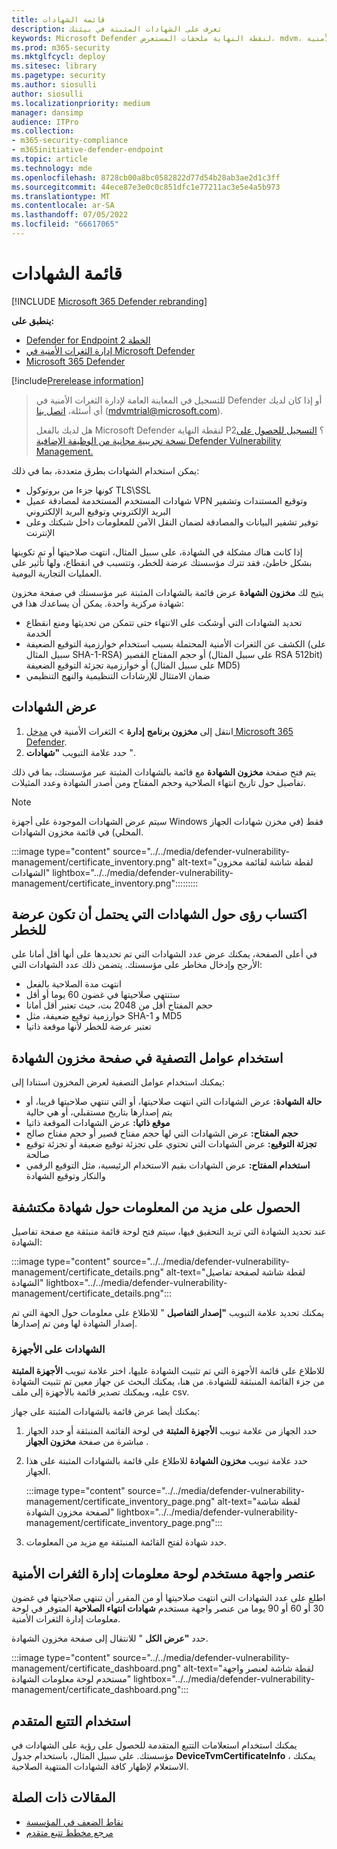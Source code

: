 ```yaml
---
title: قائمة الشهادات
description: تعرف على الشهادات المثبتة في بيئتك
keywords: Microsoft Defender لنقطة النهاية ملحقات المستعرض، mdvm، إدارة الثغرات الأمنية
ms.prod: m365-security
ms.mktglfcycl: deploy
ms.sitesec: library
ms.pagetype: security
ms.author: siosulli
author: siosulli
ms.localizationpriority: medium
manager: dansimp
audience: ITPro
ms.collection:
- m365-security-compliance
- m365initiative-defender-endpoint
ms.topic: article
ms.technology: mde
ms.openlocfilehash: 8728cb00a8bc0582822d77d54b28ab3ae2d1c3ff
ms.sourcegitcommit: 44ece87e3e0c0c851dfc1e77211ac3e5e4a5b973
ms.translationtype: MT
ms.contentlocale: ar-SA
ms.lasthandoff: 07/05/2022
ms.locfileid: "66617065"
---
```

# <a name="certificate-inventory"></a>قائمة الشهادات

[!INCLUDE [Microsoft 365 Defender rebranding](../../includes/microsoft-defender.md)]

**ينطبق على:**

- [Defender for Endpoint الخطة 2](https://go.microsoft.com/fwlink/?linkid=2154037)
- [إدارة الثغرات الأمنية في Microsoft Defender](index.yml)
- [Microsoft 365 Defender](https://go.microsoft.com/fwlink/?linkid=2118804)

[!include[Prerelease information](../../includes/prerelease.md)]

> للتسجيل في المعاينة العامة لإدارة الثغرات الأمنية في Defender أو إذا كان لديك أي أسئلة، [اتصل بنا](mailto:mdvmtrial@microsoft.com) (mdvmtrial@microsoft.com).
>
> هل لديك بالفعل Microsoft Defender لنقطة النهاية P2؟ [التسجيل للحصول على نسخة تجريبية مجانية من الوظيفة الإضافية Defender Vulnerability Management.](https://signup.microsoft.com/get-started/signup?products=5908ecaa-b8a7-4a04-b6c0-d44fd934b6f2)

يمكن استخدام الشهادات بطرق متعددة، بما في ذلك:

- كونها جزءا من بروتوكول TLS\SSL
- شهادات المستخدم المستخدمة لمصادقة عميل VPN وتوقيع المستندات وتشفير البريد الإلكتروني وتوقيع البريد الإلكتروني
- توفير تشفير البيانات والمصادقة لضمان النقل الآمن للمعلومات داخل شبكتك وعلى الإنترنت

إذا كانت هناك مشكلة في الشهادة، على سبيل المثال، انتهت صلاحيتها أو تم تكوينها بشكل خاطئ، فقد تترك مؤسستك عرضة للخطر، وتتسبب في انقطاع، ولها تأثير على العمليات التجارية اليومية.

يتيح لك **مخزون الشهادة** عرض قائمة بالشهادات المثبتة عبر مؤسستك في صفحة مخزون شهادة مركزية واحدة. يمكن أن يساعدك هذا في:

- تحديد الشهادات التي أوشكت على الانتهاء حتى تتمكن من تحديثها ومنع انقطاع الخدمة
- الكشف عن الثغرات الأمنية المحتملة بسبب استخدام خوارزمية التوقيع الضعيفة (على سبيل المثال SHA-1-RSA) أو حجم المفتاح القصير (على سبيل المثال RSA 512bit) أو خوارزمية تجزئة التوقيع الضعيفة (على سبيل المثال MD5)
- ضمان الامتثال للإرشادات التنظيمية والنهج التنظيمي

## <a name="view-your-certificates"></a>عرض الشهادات

1. انتقل إلى **مخزون برنامج** **إدارة** >  الثغرات الأمنية في [مدخل Microsoft 365 Defender](https://security.microsoft.com).
2. حدد علامة التبويب **"شهادات** ".

يتم فتح صفحة **مخزون الشهادة** مع قائمة بالشهادات المثبتة عبر مؤسستك، بما في ذلك تفاصيل حول تاريخ انتهاء الصلاحية وحجم المفتاح ومن أصدر الشهادة وعدد المثيلات.

>[!Note]
>سيتم عرض الشهادات الموجودة على أجهزة Windows فقط (في مخزن شهادات الجهاز المحلي) في قائمة مخزون الشهادات.

   :::image type="content" source="../../media/defender-vulnerability-management/certificate_inventory.png" alt-text="لقطة شاشة لقائمة مخزون الشهادات" lightbox="../../media/defender-vulnerability-management/certificate_inventory.png":::::::::

## <a name="gain-insights-into-potentially-vulnerable-certificates"></a>اكتساب رؤى حول الشهادات التي يحتمل أن تكون عرضة للخطر

في أعلى الصفحة، يمكنك عرض عدد الشهادات التي تم تحديدها على أنها أقل أمانا على الأرجح وإدخال مخاطر على مؤسستك. يتضمن ذلك عدد الشهادات التي:

- انتهت مدة الصلاحية بالفعل
- ستنتهي صلاحيتها في غضون 60 يوما أو أقل
- حجم المفتاح أقل من 2048 بت، حيث تعتبر أقل أمانا
- خوارزمية توقيع ضعيفة، مثل SHA-1 و MD5
- تعتبر عرضة للخطر لأنها موقعة ذاتيا

## <a name="use-filters-on-the-certificate-inventory-page"></a>استخدام عوامل التصفية في صفحة مخزون الشهادة

يمكنك استخدام عوامل التصفية لعرض المخزون استنادا إلى:

- **حالة الشهادة:** عرض الشهادات التي انتهت صلاحيتها، أو التي تنتهي صلاحيتها قريبا، أو يتم إصدارها بتاريخ مستقبلي، أو هي حالية
- **موقع ذاتيا:** عرض الشهادات الموقعة ذاتيا
- **حجم المفتاح:** عرض الشهادات التي لها حجم مفتاح قصير أو حجم مفتاح صالح
- **تجزئة التوقيع:** عرض الشهادات التي تحتوي على تجزئة توقيع ضعيفة أو تجزئة توقيع صالحة
- **استخدام المفتاح:** عرض الشهادات بقيم الاستخدام الرئيسية، مثل التوقيع الرقمي والنكار وتوقيع الشهادة

## <a name="get-more-information-on-a-discovered-certificate"></a>الحصول على مزيد من المعلومات حول شهادة مكتشفة

عند تحديد الشهادة التي تريد التحقيق فيها، سيتم فتح لوحة قائمة منبثقة مع صفحة تفاصيل الشهادة:

   :::image type="content" source="../../media/defender-vulnerability-management/certificate_details.png" alt-text="لقطة شاشة لصفحة تفاصيل الشهادة" lightbox="../../media/defender-vulnerability-management/certificate_details.png":::

يمكنك تحديد علامة التبويب **"إصدار التفاصيل** " للاطلاع على معلومات حول الجهة التي تم إصدار الشهادة لها ومن تم إصدارها.

### <a name="certificates-on-devices"></a>الشهادات على الأجهزة

للاطلاع على قائمة الأجهزة التي تم تثبيت الشهادة عليها، اختر علامة تبويب **الأجهزة المثبتة** من جزء القائمة المنبثقة للشهادة. من هنا، يمكنك البحث عن جهاز معين تم تثبيت الشهادة عليه، ويمكنك تصدير قائمة بالأجهزة إلى ملف csv.

يمكنك أيضا عرض قائمة بالشهادات المثبتة على جهاز:

1. حدد الجهاز من علامة تبويب **الأجهزة المثبتة** في لوحة القائمة المنبثقة أو حدد الجهاز مباشرة من صفحة **مخزون الجهاز** .
2. حدد علامة تبويب **مخزون الشهادة** للاطلاع على قائمة بالشهادات المثبتة على هذا الجهاز.

   :::image type="content" source="../../media/defender-vulnerability-management/certificate_inventory_page.png" alt-text="لقطة شاشة لصفحة مخزون الشهادة" lightbox="../../media/defender-vulnerability-management/certificate_inventory_page.png":::

3. حدد شهادة لفتح القائمة المنبثقة مع مزيد من المعلومات.

## <a name="vulnerability-management-dashboard-widget"></a>عنصر واجهة مستخدم لوحة معلومات إدارة الثغرات الأمنية

اطلع على عدد الشهادات التي انتهت صلاحيتها أو من المقرر أن تنتهي صلاحيتها في غضون 30 أو 60 أو 90 يوما من عنصر واجهة مستخدم **شهادات انتهاء الصلاحية** المتوفر في لوحة معلومات إدارة الثغرات الأمنية.

حدد **"عرض الكل** " للانتقال إلى صفحة مخزون الشهادة.

:::image type="content" source="../../media/defender-vulnerability-management/certificate_dashboard.png" alt-text="لقطة شاشة لعنصر واجهة مستخدم لوحة معلومات الشهادة" lightbox="../../media/defender-vulnerability-management/certificate_dashboard.png":::

## <a name="use-advanced-hunting"></a>استخدام التتبع المتقدم

يمكنك استخدام استعلامات التتبع المتقدمة للحصول على رؤية على الشهادات في مؤسستك. على سبيل المثال، باستخدام جدول **DeviceTvmCertificateInfo** ، يمكنك الاستعلام لإظهار كافة الشهادات المنتهية الصلاحية.

## <a name="related-articles"></a>المقالات ذات الصلة

- [نقاط الضعف في المؤسسة](tvm-weaknesses.md)
- [مرجع مخطط تتبع متقدم](../defender-endpoint/advanced-hunting-schema-reference.md)
